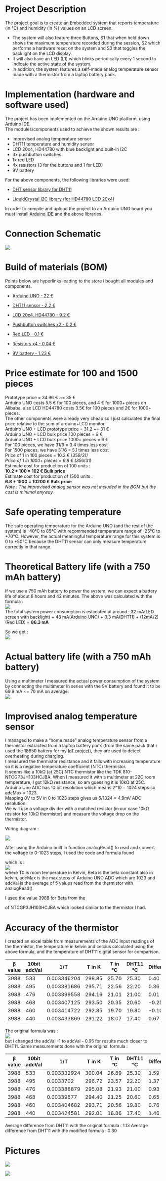 # Project Description
The project goal is to create an Embedded system that
reports temperature (in °C) and humidity (in %) values on an LCD
screen.
+ The system will also feature three Buttons, S1 that when
held down shows the maximum temperature recorded during the
session, S2 which performs a hardware reset on the system and
S3 that toggles the backlight on the LCD display.
+ It will also have an LED (L1) which blinks periodically every 1 second to indicate
the active state of the system.
+ In addition, the system features a
self-made analog temperature sensor made with a thermistor
from a laptop battery pack.

# Implementation (hardware and software used)
The project has been implemented on the Arduino UNO platform,
using Arduino IDE.<br>
The modules/components used to achieve the shown results are :<br>

+ Improvised analog temperature sensor
+ DHT11 temperature and humidity sensor
+ LCD 20x4, HD44780 with blue backlight and built-in I2C
+ 3x pushbutton switches
+ 1x red LED
+ 4x resistors (3 for the buttons and 1 for LED)
+ 9V battery

For the above components, the following libraries were used:<br>

+ [DHT sensor library for DHT11](https://www.arduino.cc/reference/en/libraries/dht-sensor-library/)

+ [LiquidCrystal I2C library (for HD44780 LCD 20x4)](https://www.arduino.cc/reference/en/libraries/liquidcrystal-i2c/)

In order to compile and upload the project to an Arduino UNO
board you must install [Arduino IDE](https://www.arduino.cc/en/software	"Arduino IDE") and the above libraries.

# Connection Schematic

![](Schematic_ebss_2022-02-01.svg)

# Build of materials (BOM)

Points below are hyperlinks leading to the store i bought all
modules and components.

+ [Arduino UNO - 22 €](https://www.devobox.com/el/official-boards/1-arduino-uno-rev3.html?search_query=arduino+uno&amp;results=137)

+ [DHT11 sensor - 2.2 €](https://www.devobox.com/el/enviromental/477-dht11-module-digital-humidity-temperature-sensor.html?search_query=dht11&amp;results=2)

+ [LCD 20x4, HD44780 - 9.2 €](https://www.devobox.com/el/lcd/672-lcd-20x4-with-iici2ctwi-spi-blue-backlight-for-arduino-gr.html?search_query=lcd+blue&amp;results=139)

+ [Pushbutton switches x2 - 0.2 €](https://www.devobox.com/el/push-buttons/1113-pushbutton-switch-6x6x4mm-gr.html?search_query=push+button&amp;results=103)

+ [Red LED - 0.1 €](https://www.devobox.com/el/led/69-led-red-5mm.html?search_query=Red+LED&amp;results=364)

+ [Resistors x4 - 0.04 €](https://electrobot.gr/index.php?route=product/product&amp;product_id=183&amp;skr_prm=WyJiODNmZDA3Mi1lYjBlLTQ4ZTEtOWZmYi03NzlhNmE2YzgyOTUiLDE2NDMyNjYxMTA2NDgseyJhcHBfdHlwZSI6IndlYiIsImNwIjoiYiIsInRhZ3MiOiIifV)

+ [9V battery - 1.23 €](https://www.videophot.gr/index.php?route=product/product&amp;product_id=4545&amp;skr_prm=WyJiODNmZDA3Mi1lYjBlLTQ4ZTEtOWZmYi03NzlhNmE2YzgyOTUiLDE2NDMyNjYyMTkxMDgseyJhcHBfdHlwZSI6IndlYiIsImNwIjoiYiIsInRhZ3MiOiIifV)

# Price estimate for 100 and 1500 pieces

Prototype price = 34.96 € ~= 35 €<br>
Arduino UNO costs 5.5 € for 100 pieces, and 4 € for 1000+ pieces
on Alibaba, also LCD HD44780 costs 3.5€ for 100 pieces and 2€
for 1000+ pieces.<br> The other components were already very cheap
so I just calculated the final price relative to the sum of
arduino+LCD monitor.<br>
Arduino UNO + LCD prototype price = 31.2 ~= 31 €<br>
Arduino UNO + LCD bulk price 100 pieces = 9 €<br>
Arduino UNO + LCD bulk price 1000+ pieces = 6 €<br>
For 100 pieces, we have 31/9 = 3.4 times less cost<br>
For 1500 pieces, we have 31/6 = 5.1 times less cost<br>
Price of 1 in 100 pieces = 10.2 € (35*9/31)<br>
Price of 1 in 1000+ pieces = 6.8 € (35*6/31)<br>
Estimate cost for production of 100 units :<br>
**10.2 * 100 = 102 € Bulk price**<br>
Estimate cost for production of 1500 units :<br>
**6.8 * 1500 = 10200 € Bulk price**<br>
*Note : The improvised analog sensor was not included in the*
*BOM but the cost is minimal anyway.*<br>

# Safe operating temperature

The safe operating temperature for the Arduino UNO (and the rest
of the system) is -40°C to 85°C with recommended temperature
range of -25°C to +70°C. However, the actual meaningful
temperature range for this system is 0 to +50°C because the
DHT11 sensor can only measure temperature correctly in that
range.

# Theoretical Battery life (with a 750 mAh battery)

If we use a 750 mAh battery to power the system, we can expect
a battery life of about 8 hours and 42 minutes.
The above was calculated with the formula :<br>
![](http://www.sciweavers.org/upload/Tex2Img_1649102604/render.png)
<br>
The total system power consumption is estimated at around :
32 mA(LED screen with backlight) + 48 mA(Arduino UNO) + 0.3
mA(DHT11) + (12mA/2) (Red LED) = **86.3 mA**

So we get :<br>
![](http://www.sciweavers.org/upload/Tex2Img_1649102649/render.png)
<br>
# Actual battery life (with a 750 mAh battery)

Using a multimeter I measured the actual power consumption of
the system by connecting the multimeter in series with the 9V
battery and found it to be 69.9 mA ~= 70 mA on average:<br>
![](http://www.sciweavers.org/upload/Tex2Img_1649102683/render.png)
<br>
# Improvised analog temperature sensor

I managed to make a “home made” analog temperature sensor
from a thermistor extracted from a laptop battery pack (from the
same pack that i used the 18650 battery for my [IoT project](https://github.com/AnthonyThomahawk/GPSTracker-IoT)), they
are used to detect overheating during charging.<br>I measured the thermistor resistance and it falls with increasing
temperature so it is a negative temperature coefficient (NTC)
thermistor.
<br>It seems like a 10kΩ (at 25C) NTC thermistor like the TDK 810-
NTCGP3JH103HCJBA. When I measured it with a multimeter at
22C room temperature, I got 12kΩ resistance, so am guessing it
is 10kΩ at 25C.
<br>Arduino Uno ADC has 10 bit resolution which means 2^10 = 1024
steps so adcMax = 1023.
<br>Mapping 0V to 5V in 0 to 1023 steps gives us 5/1024 = 4.9mV
ADC resolution.
<br>We will use a voltage divider with a matched resistor (in our case
10kΩ resistor for 10kΩ thermistor) and measure the voltage drop
on the thermistor.

Wiring diagram :

![](wiringdiag.bmp)

After using the Arduino built in function analogRead() to read and
convert the voltage to 0-1023 steps, I used the code and formula
found 

[here]: https://www.jameco.com/z/NTC-103-R-Thermistor-NTC-K-10-10k-Ohm_207037.html

 which is :<br>
![](http://www.sciweavers.org/upload/Tex2Img_1649102711/render.png)
<br>
where T0 is room temperature in Kelvin, Beta is the beta constant
also in kelvin, adcMax is the max steps of Arduino UNO ADC
which are 1023 and adcVal is the average of 5 values read from
the thermistor with analogRead().

I used the value 3988 for Beta from the 

[data sheet]: https://product.tdk.com/system/files/dam/doc/product/sensor/ntc/ntc_assy/catalog/sensor_ntc-thermistor_assembly_en.pdf?ref_disty=mouser

 of
NTCGP3JH103HCJBA which looked similar to the thermistor I
had.

# Accuracy of the thermistor

I created an excel table from measurements of the ADC Input
readings of the thermistor, the temperature in kelvin and celcius
calculated using the above formula, and the temperature of
DHT11 digital sensor for comparison.

| β value | 10bit adcVal | 1/T         | T in K | T in °C | DHT11 °C | Difference |
| ------- | ------------ | ----------- | ------ | ------- | -------- | ---------- |
| 3988    | 533          | 0.003346204 | 298.85 | 25.70   | 25.30    | 0.40       |
| 3988    | 495          | 0.003381686 | 295.71 | 22.56   | 22.20    | 0.36       |
| 3988    | 476          | 0.003399558 | 294.16 | 21.01   | 21.00    | 0.01       |
| 3988    | 468          | 0.003407125 | 293.50 | 20.35   | 20.60    | -0.25      |
| 3988    | 460          | 0.003414722 | 292.85 | 19.70   | 19.80    | -0.10      |
| 3988    | 440          | 0.003433869 | 291.22 | 18.07   | 17.40    | 0.67       |

The original formula was :<br>
![](http://www.sciweavers.org/upload/Tex2Img_1649102735/render.png)
<br>
but i changed the
adcVal -1 to adcVal - 0.95 for results much closer to DHT11.
Same measurements done with the original formula :

| β value | 10bit adcVal | 1/T         | T in K | T in °C | DHT11 °C | Difference |
| ------- | ------------ | ----------- | ------ | ------- | -------- | ---------- |
| 3988    | 533          | 0.003332924 | 300.04 | 26.89   | 25.30    | 1.59       |
| 3988    | 495          | 0.0033702   | 296.72 | 23.57   | 22.20    | 1.37       |
| 3988    | 476          | 0.003388879 | 295.08 | 21.93   | 21.00    | 0.93       |
| 3988    | 468          | 0.00339677  | 294.40 | 21.25   | 20.60    | 0.65       |
| 3988    | 460          | 0.003404682 | 293.71 | 20.56   | 19.80    | 0.76       |
| 3988    | 440          | 0.003424581 | 292.01 | 18.86   | 17.40    | 1.46       |

Average difference from DHT11 with the original formula : 1.13
Average difference from DHT11 with the modified formula : 0.30

# Pictures
![](IMG_20220201_201304.jpg)

![](IMG_20220201_201317.jpg)

